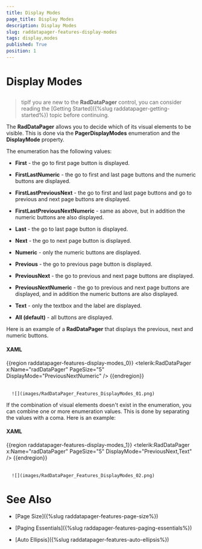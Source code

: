 ```yaml
---
title: Display Modes
page_title: Display Modes
description: Display Modes
slug: raddatapager-features-display-modes
tags: display,modes
published: True
position: 1
---
```


# Display Modes



## 

>tipIf you are new to the __RadDataPager__ control, you can consider reading the [Getting Started]({%slug raddatapager-getting-started%}) topic before continuing.

The __RadDataPager__ allows you to decide which of its visual elements to be visible. This is done via the __PagerDisplayModes__ enumeration and the __DisplayMode__ property. 

The enumeration has the following values:

* __First__ - the go to first page button is displayed. 


* __FirstLastNumeric__ - the go to first and last page buttons and the numeric buttons are displayed. 


* __FirstLastPreviousNext__ - the go to first and last page buttons and go to previous and next page buttons are displayed. 


* __FirstLastPreviousNextNumeric__ - same as above, but in addition the numeric buttons are also displayed. 


* __Last__ - the go to last page button is displayed. 


* __Next__ - the go to next page button is displayed. 


* __Numeric__ - only the numeric buttons are displayed. 


* __Previous__ - the go to previous page button is displayed. 


* __PreviousNext__ - the go to previous and next page buttons are displayed. 


* __PreviousNextNumeric__ - the go to previous and next page buttons are displayed, and in addition the numeric buttons are also displayed. 


* __Text__ - only the textbox and the label are displayed. 


* __All (default)__ - all buttons are displayed.

Here is an example of a __RadDataPager__ that displays the previous, next and numeric buttons.

#### __XAML__

{{region raddatapager-features-display-modes_0}}
	<telerik:RadDataPager x:Name="radDataPager"
	                        PageSize="5"
	                        DisplayMode="PreviousNextNumeric" />
	{{endregion}}






         
      ![](images/RadDataPager_Features_DisplayModes_01.png)

If the combination of visual elements doesn't exist in the enumeration, you can combine one or more enumeration values. This is done by separating the values with a coma. Here is an example:

#### __XAML__

{{region raddatapager-features-display-modes_1}}
	<telerik:RadDataPager x:Name="radDataPager"
	                        PageSize="5"
	                        DisplayMode="PreviousNext,Text" />
	{{endregion}}






         
      ![](images/RadDataPager_Features_DisplayModes_02.png)

# See Also

 * [Page Size]({%slug raddatapager-features-page-size%})

 * [Paging Essentials]({%slug raddapager-features-paging-essentials%})

 * [Auto Ellipsis]({%slug raddatapager-features-auto-ellipsis%})

